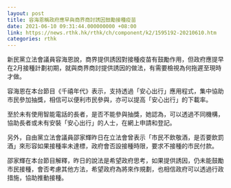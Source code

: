 ```yaml
---
layout: post
title: 容海恩稱政府應早與商界商討誘因鼓勵接種疫苗
date: 2021-06-10 09:31:44.000000000 +08:00
link: https://news.rthk.hk/rthk/ch/component/k2/1595192-20210610.htm
categories: rthk
---
```


新民黨立法會議員容海恩說，商界提供誘因對接種疫苗有鼓勵作用，但政府應提早在2月接種計劃初期，就與商界商討提供誘因的做法，有需要檢視為何拖遲至現時才做。

容海恩在本台節目《千禧年代》表示，支持透過「安心出行」應用程式，集中協助市民參加抽獎，相信可以便利市民參與，亦可以提高「安心出行」的下載率。

至於未有使用智能電話的長者，是否不能參與抽獎，她認為，可以透過不同機構，協助長者或未有安裝「安心出行」的人士，在網上申請和登記。

另外，自由黨立法會議員邵家輝昨日在立法會曾表示「市民不飲敬酒，是否要飲罰酒」來形容如果接種率未達標，政府會否設接種時限，要求不接種的市民付款。

邵家輝在本台節目解釋，昨日的說法是希望政府思考，如果提供誘因，仍未能鼓勵市民接種，會否考慮其他方法，希望政府為將來作規劃，也相信政府可以透過行政措施，協助推動接種。
